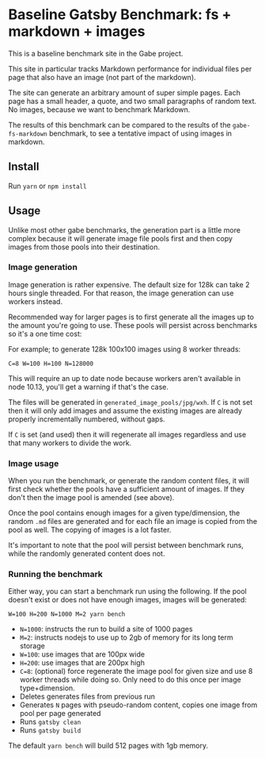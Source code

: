 # Baseline Gatsby Benchmark: fs + markdown + images

This is a baseline benchmark site in the Gabe project.

This site in particular tracks Markdown performance for individual files per page that also have an image (not part of the markdown).

The site can generate an arbitrary amount of super simple pages. Each page has a small header, a quote, and two small paragraphs of random text. No images, because we want to benchmark Markdown.

The results of this benchmark can be compared to the results of the `gabe-fs-markdown` benchmark, to see a tentative impact of using images in markdown.

## Install

Run `yarn` or `npm install`

## Usage

Unlike most other gabe benchmarks, the generation part is a little more complex because it will generate image file pools first and then copy images from those pools into their destination.

### Image generation

Image generation is rather expensive. The default size for 128k can take 2 hours single threaded. For that reason, the image generation can use workers instead.

Recommended way for larger pages is to first generate all the images up to the amount you're going to use. These pools will persist across benchmarks so it's a one time cost:

For example; to generate 128k 100x100 images using 8 worker threads:

```
C=8 W=100 H=100 N=128000
```

This will require an up to date node because workers aren't available in node 10.13, you'll get a warning if that's the case.

The files will be generated in `generated_image_pools/jpg/wxh`. If `C` is not set then it will only add images and assume the existing images are already properly incrementally numbered, without gaps.

If `C` is set (and used) then it will regenerate all images regardless and use that many workers to divide the work.

### Image usage

When you run the benchmark, or generate the random content files, it will first check whether the pools have a sufficient amount of images. If they don't then the image pool is amended (see above).

Once the pool contains enough images for a given type/dimension, the random `.md` files are generated and for each file an image is copied from the pool as well. The copying of images is a lot faster.

It's important to note that the pool will persist between benchmark runs, while the randomly generated content does not.

### Running the benchmark

Either way, you can start a benchmark run using the following. If the pool doesn't exist or does not have enough images, images will be generated:

```shell
W=100 H=200 N=1000 M=2 yarn bench
```

- `N=1000`: instructs the run to build a site of 1000 pages
- `M=2`: instructs nodejs to use up to 2gb of memory for its long term storage
- `W=100`: use images that are 100px wide
- `H=200`: use images that are 200px high
- `C=8`: (optional) force regenerate the image pool for given size and use 8 worker threads while doing so. Only need to do this once per image type+dimension.
- Deletes generates files from previous run
- Generates `N` pages with pseudo-random content, copies one image from pool per page generated
- Runs `gatsby clean`
- Runs `gatsby build`

The default `yarn bench` will build 512 pages with 1gb memory.
